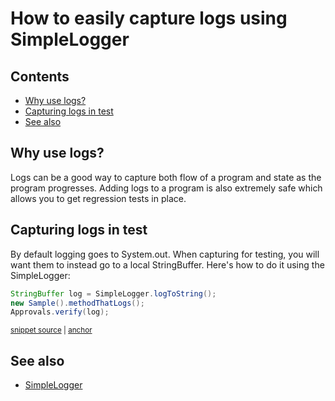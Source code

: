 <a id="top"></a>

# How to easily capture logs using SimpleLogger

<!-- toc -->
## Contents

  * [Why use logs?](#why-use-logs)
  * [Capturing logs in test](#capturing-logs-in-test)
  * [See also](#see-also)<!-- endToc -->


## Why use logs?
Logs can be a good way to capture both flow of a program and state as the program progresses. Adding logs to a program 
is also extremely safe which allows you to get regression tests in place.

## Capturing logs in test
By default logging goes to System.out. When capturing for testing, you will want them to instead go to a local StringBuffer.
Here's how to do it using the SimpleLogger:

<!-- snippet: log_to_string -->
<a id='snippet-log_to_string'></a>
```java
StringBuffer log = SimpleLogger.logToString();
new Sample().methodThatLogs();
Approvals.verify(log);
```
<sup><a href='/approvaltests-util-tests/src/test/java/com/spun/util/logger/SimpleLoggerTest.java#L36-L40' title='Snippet source file'>snippet source</a> | <a href='#snippet-log_to_string' title='Start of snippet'>anchor</a></sup>
<!-- endSnippet -->

## See also
* [SimpleLogger](../reference/SimpleLogger.md#top)
